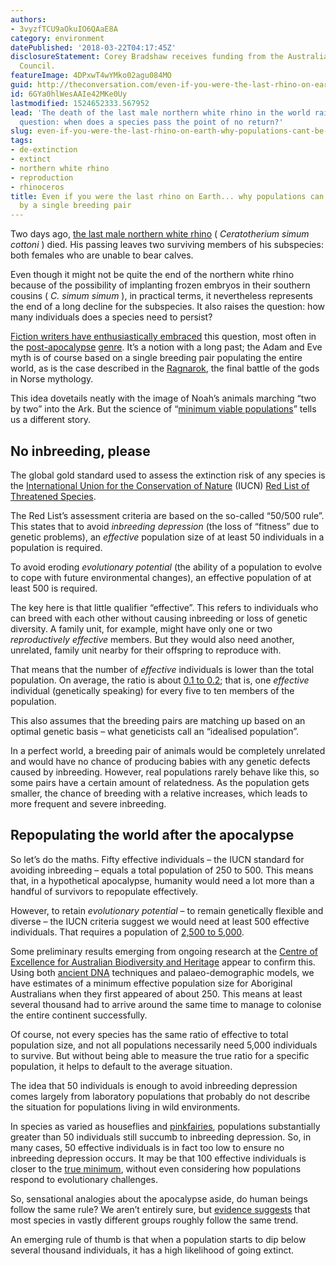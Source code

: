 ```yaml
---
authors:
- 3vyzfTCU9aOkuIO6QAaE8A
category: environment
datePublished: '2018-03-22T04:17:45Z'
disclosureStatement: Corey Bradshaw receives funding from the Australian Research
  Council.
featureImage: 4DPxwT4wYMko02agu084MO
guid: http://theconversation.com/even-if-you-were-the-last-rhino-on-earth-why-populations-cant-be-saved-by-a-single-breeding-pair-93733
id: 6GYa0hlWesAAIe42MKe0Uy
lastmodified: 1524652333.567952
lead: 'The death of the last male northern white rhino in the world raises an interesting
  question: when does a species pass the point of no return?'
slug: even-if-you-were-the-last-rhino-on-earth-why-populations-cant-be-saved-by-a-single-breeding-pair
tags:
- de-extinction
- extinct
- northern white rhino
- reproduction
- rhinoceros
title: Even if you were the last rhino on Earth... why populations can't be saved
  by a single breeding pair
---
```

Two days ago, [the last male northern white rhino](https://www.theguardian.com/environment/2018/mar/20/last-male-northern-white-rhinos-death-highlights-huge-extinction-crisis) ( _Ceratotherium simum cottoni_ ) died. His passing leaves two surviving members of his subspecies: both females who are unable to bear calves.

Even though it might not be quite the end of the northern white rhino because of the possibility of implanting frozen embryos in their southern cousins ( _C. simum simum_ ), in practical terms, it nevertheless represents the end of a long decline for the subspecies. It also raises the question: how many individuals does a species need to persist?

[Fiction writers have enthusiastically embraced](https://www.britannica.com/event/Ragnarok#ref164875) this question, most often in the [post-apocalypse](http://www.imdb.com/title/tt0206634/?ref_=fn_al_tt_1) [genre](https://www.goodreads.com/book/show/149267.The_Stand). It’s a notion with a long past; the Adam and Eve myth is of course based on a single breeding pair populating the entire world, as is the case described in the [Ragnarok](https://www.britannica.com/event/Ragnarok#ref164875), the final battle of the gods in Norse mythology.

This idea dovetails neatly with the image of Noah’s animals marching “two by two” into the Ark. But the science of “[minimum viable populations](https://www.sciencedirect.com/science/article/pii/S0006320713004576?via%3Dihub)” tells us a different story. 

## No inbreeding, please

The global gold standard used to assess the extinction risk of any species is the [International Union for the Conservation of Nature](https://www.iucn.org) (IUCN) [Red List of Threatened Species](http://www.iucnredlist.org). 

The Red List’s assessment criteria are based on the so-called “50/500 rule”. This states that to avoid _inbreeding depression_ (the loss of “fitness” due to genetic problems), an _effective_ population size of at least 50 individuals in a population is required. 

To avoid eroding _evolutionary potential_ (the ability of a population to evolve to cope with future environmental changes), an effective population of at least 500 is required.

The key here is that little qualifier “effective”. This refers to individuals who can breed with each other without causing inbreeding or loss of genetic diversity. A family unit, for example, might have only one or two _reproductively effective_ members. But they would also need another, unrelated, family unit nearby for their offspring to reproduce with.

That means that the number of _effective_ individuals is lower than the total population. On average, the ratio is about [0.1 to 0.2](https://doi.org/10.1017/S0016672300034455); that is, one _effective_ individual (genetically speaking) for every five to ten members of the population. 

This also assumes that the breeding pairs are matching up based on an optimal genetic basis – what geneticists call an “idealised population”.

In a perfect world, a breeding pair of animals would be completely unrelated and would have no chance of producing babies with any genetic defects caused by inbreeding. However, real populations rarely behave like this, so some pairs have a certain amount of relatedness. As the population gets smaller, the chance of breeding with a relative increases, which leads to more frequent and severe inbreeding.

## Repopulating the world after the apocalypse

So let’s do the maths. Fifty effective individuals – the IUCN standard for avoiding inbreeding – equals a total population of 250 to 500. This means that, in a hypothetical apocalypse, humanity would need a lot more than a handful of survivors to repopulate effectively. 

However, to retain _evolutionary potential_ – to remain genetically flexible and diverse – the IUCN criteria suggest we would need at least 500 effective individuals. That requires a population of [2,500 to 5,000](http://dx.doi.org/10.1016/j.biocon.2009.09.001).

Some preliminary results emerging from ongoing research at the [Centre of Excellence for Australian Biodiversity and Heritage](http://EpicAustralia.org) appear to confirm this. Using both [ancient DNA](https://www.google.com.au/url?sa=t&rct=j&q=&esrc=s&source=web&cd=7&cad=rja&uact=8&ved=0ahUKEwjwweO__P7ZAhUDKpQKHf6lDlYQFghoMAY&url=http%3A%2F%2Fwww.abc.net.au%2Fcatalyst%2Fstories%2F2501080.htm&usg=AOvVaw0OD9tmpBp9DICrsQfrLh6b) techniques and palaeo-demographic models, we have estimates of a minimum effective population size for Aboriginal Australians when they first appeared of about 250. This means at least several thousand had to arrive around the same time to manage to colonise the entire continent successfully.

Of course, not every species has the same ratio of effective to total population size, and not all populations necessarily need 5,000 individuals to survive. But without being able to measure the true ratio for a specific population, it helps to default to the average situation.

The idea that 50 individuals is enough to avoid inbreeding depression comes largely from laboratory populations that probably do not describe the situation for populations living in wild environments. 

In species as varied as houseflies and [pinkfairies](https://en.wikipedia.org/wiki/Clarkia_pulchella), populations substantially greater than 50 individuals still succumb to inbreeding depression. So, in many cases, 50 effective individuals is in fact too low to ensure no inbreeding depression occurs. It may be that 100 effective individuals is closer to the [true minimum](http://dx.doi.org/10.1016/j.biocon.2013.12.036), without even considering how populations respond to evolutionary challenges. 

So, sensational analogies about the apocalypse aside, do human beings follow the same rule? We aren’t entirely sure, but [evidence suggests](http://dx.doi.org/10.1111/j.1461-0248.2006.00883.x) that most species in vastly different groups roughly follow the same trend. 

An emerging rule of thumb is that when a population starts to dip below several thousand individuals, it has a high likelihood of going extinct.